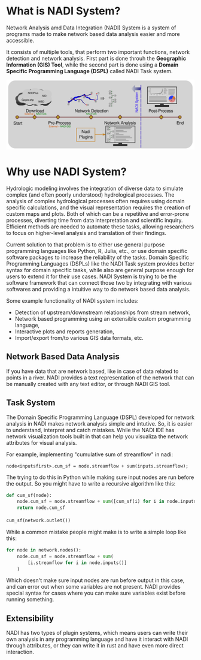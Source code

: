 # What is NADI System?

Network Analysis amd Data Integration (NADI) System is a system of programs made to make network based data analysis easier and more accessible.

It consists of multiple tools, that perform two important functions, network detection and network analysis. First part is done throuh the **Geographic Information (GIS) Tool**, while the second part is done using a **Domain Specific Programming Language (DSPL)** called NADI Task system.

![Nadi Workflow](./images/nadi-workflow-simple.svg)

# Why use NADI System?
Hydrologic modeling involves the integration of diverse data to
simulate complex (and often poorly understood) hydrological
processes. The analysis of complex hydrological processes often
requires using domain specific calculations, and the visual
representation requires the creation of custom maps and plots. Both of
which can be a repetitive and error-prone processes, diverting time
from data interpretation and scientific inquiry. Efficient methods are
needed to automate these tasks, allowing researchers to focus on
higher-level analysis and translation of their findings.

Current solution to that problem is to either use general purpose programming languages like Python, R, Julia, etc., or use domain specific software packages to increase the reliability of the tasks. Domain Specific Programming Languages (DSPLs) like the NADI Task system provides better syntax for domain specific tasks, while also are general purpose enough for users to extend it for their use cases. NADI System is trying to be the software framework that can connect those two by integrating with various softwares and providing a intuitive way to do network based data analysis.

Some example functionality of NADI system includes:
- Detection of upstream/downstream relationships from stream network,
- Network based programming using an extensible custom programming language,
- Interactive plots and reports generation,
- Import/export from/to various GIS data formats, etc.

## Network Based Data Analysis
If you have data that are network based, like in case of data related to points in a river. NADI provides a text representation of the network that can be manually created with any text editor, or through NADI GIS tool. 

<!-- TODO -->
<!-- ## Interactive outputs -->
<!-- Here is a sample interactive plot made using NADI. -->

<!-- ```task run svg -->

<!-- ``` -->

## Task System
The Domain Specific Programming Language (DSPL) developed for network analysis in NADI makes network analysis simple and intutive. So, it is easier to understand, interpret and catch mistakes. While the NADI IDE has network visualization tools built in that can help you visualiza the network attributes for visual analysis.

For example, implementing "cumulative sum of streamflow" in nadi:

```task
node<inputsfirst>.cum_sf = node.streamflow + sum(inputs.streamflow);
```

The trying to do this in Python while making sure input nodes are run before the output. So you might have to write a recursive algorithm like this:

```python
def cum_sf(node):
	node.cum_sf = node.streamflow + sum([cum_sf(i) for i in node.inputs()])
	return node.cum_sf

cum_sf(network.outlet())
```

While a common mistake people might make is to write a simple loop like this:
```python
for node in network.nodes():
    node.cum_sf = node.streamflow + sum(
	    [i.streamflow for i in node.inputs()]
	)
```
Which doesn't make sure input nodes are run before output in this case, and can error out when some variables are not present. NADI provides special syntax for cases where you can make sure variables exist before running something.

## Extensibility
NADI has two types of plugin systems, which means users can write their own analysis in any programming language and have it interact with NADI through attributes, or they can write it in rust and have even more direct interaction.
